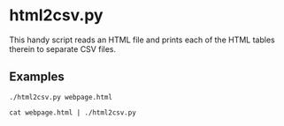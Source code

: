 html2csv.py
===================================

This handy script reads an HTML file and prints each of the HTML tables
therein to separate CSV files.

Examples
--------

    ./html2csv.py webpage.html
    
    cat webpage.html | ./html2csv.py